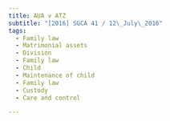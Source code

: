 ```yaml
---
title: AUA v ATZ 
subtitle: "[2016] SGCA 41 / 12\_July\_2016"
tags:
  - Family law
  - Matrimonial assets
  - Division
  - Family law
  - Child
  - Maintenance of child
  - Family law
  - Custody
  - Care and control

---
```



